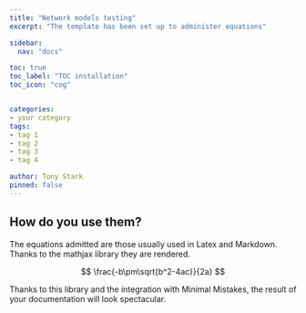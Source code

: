 ```yaml
---
title: "Network models testing"
excerpt: "The template has been set up to administer equations"

sidebar:
  nav: "docs"

toc: true
toc_label: "TOC installation"
toc_icon: "cog"


categories:
- your category
tags:
- tag 1
- tag 2
- tag 3
- tag 4

author: Tony Stark
pinned: false
---
```



## How do you use them?

The equations admitted are those usually used in Latex and Markdown. Thanks to the mathjax library they are rendered.

$$
\frac{-b\pm\sqrt{b^2-4ac}}{2a}
$$

Thanks to this library and the integration with Minimal Mistakes, the result of your documentation will look spectacular.